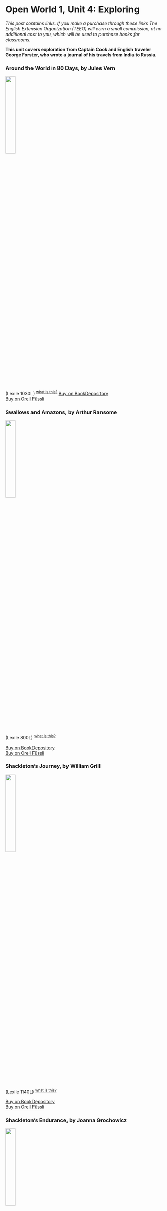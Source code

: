 
# Open World 1, Unit 4: Exploring
*This post contains links. If you make a purchase through these links The English Extension Organization (TEEO) will earn a small commission, at no additional cost to you, which will be used to purchase books for classrooms.* 

**This unit covers exploration from Captain Cook and English traveler George Forster, who wrote a journal of his travels from India to Russia.**  

### Around the World in 80 Days, by Jules Vern
<img src="https://imgur.com/2UEqt4e.png" width="25%" />

 (Lexile 1030L)  <sup>[what is this?](/resources/Lexile%20measures)</sup>
<a href="https://www.bookdepository.com/Around-World-Eighty-Days-Jules-Verne/9780007350940?ref=grid-view&qid=1674908924094&sr=1-1" rel="nofollow"> Buy on BookDepository</a>  
<a href="https://www.orellfuessli.ch/shop/home/artikeldetails/A1009059697" rel="nofollow">Buy on Orell Füssli</a> 

### Swallows and Amazons, by Arthur Ransome

<img src="https://i.imgur.com/zgYTDtx.png" width="25%" />

 (Lexile 800L)   <sup>[what is this?](/resources/Lexile%20measures)</sup>

<a href="https://www.bookdepository.com/Swallows-Amazons-Arthur-Ransome/9780099503910?ref=grid-view&qid=1675161160944&sr=1-2" rel="nofollow"> Buy on BookDepository</a>  
<a href="https://www.orellfuessli.ch/shop/home/artikeldetails/A1003305451" rel="nofollow">Buy on Orell Füssli</a> 



### Shackleton’s Journey, by William Grill
<img src="https://imgur.com/pkkgkac.png" width="25%" />

(Lexile 1140L) <sup>[what is this?](/resources/Lexile%20measures)</sup>

<a href="https://www.bookdepository.com/Shackletons-Journey-William-Grill/9781909263109?ref=grid-view&qid=1675161705129&sr=1-1" rel="nofollow"> Buy on BookDepository </a>  
<a href="https://www.orellfuessli.ch/shop/home/artikeldetails/A1030268757" rel="nofollow">Buy on Orell Füssli</a> 

### Shackleton’s Endurance, by Joanna Grochowicz
<img src="https://imgur.com/MnTpNOE.png" width="25%" />

(Lexile 930L ) <sup>[what is this?](/resources/Lexile%20measures)</sup>

<a href="https://www.bookdepository.com/Shackletons-Endurance-Joanna-Grochowicz/9781911679158?ref=grid-view&qid=1675161871201&sr=1-3" rel="nofollow"> Buy on BookDepository </a>  
<a href="https://www.orellfuessli.ch/shop/home/artikeldetails/A1060473120" rel="nofollow">Buy on Orell Füssli</a> 


### The 21 Balloons, by William Pène du Bois
<img src="https://i.imgur.com/5210C7C.png" width="25%" />

On School Library Journal's list of the Top 100 Children's Novels 

<a href="https://www.bookdepository.com/Twenty-One-Balloons-William-Pene-du-Bois/9780140320978?ref=grid-view&qid=1675162115237&sr=1-1" rel="nofollow"> Buy on BookDepository </a>  
<a href="https://www.orellfuessli.ch/shop/home/suggestartikel/A1003331053?sq=The%20Twenty-One%20Balloons&stype=productName" rel="nofollow">Buy on Orell Füssli</a> 

### Dove, by Robin Lee Graham

<img src="https://imgur.com/Ex7dpP0.png" width="25%" />

The true story of a  16 year old boy who sails around the world and returns home five years later.  (Lexile 1020L ) <sup>[what is this?](/resources/Lexile%20measures)</sup>

<a href="https://www.bookdepository.com/search?searchTerm=+Dove%2C+by+Robin+Lee+Graham&search=Find+book" rel="nofollow"> Buy on BookDepository </a>  


### Explorers Who Got Lost, by Diane Sansevere Dreher

 <img src="https://imgur.com/CfRRQoR.png" width="25%" />

Most explorers had a plan of where there were going, but often those plans didn't work out quite as they expected.  Learn what happened instead.  Find out about the trips of Cabot, Hudson, Magellan, and other great explorers. (Lexile 1000L ) <sup>[what is this?](/resources/Lexile%20measures)</sup>

<a href="https://www.bookdepository.com/Explorers-Who-Got-Lost-Diane-Sansevere-Dreher/9780765381514?ref=grid-view&qid=1675168612567&sr=1-1" rel="nofollow"> Buy on BookDepository </a>  
<a href="https://www.orellfuessli.ch/shop/home/artikeldetails/A1036084575" rel="nofollow">Buy on Orell Füssli</a> 



### Around the World: A Celebration of Circumnavigation, by Lonely Planet

<img src="https://imgur.com/3yHmxXg.png" width="25%" />

A big coffee-table book that's nice to dip in and out of.  It's full of fascinating stories of many different people who have taken a trip around the world, including a Swiss couple who have been driving around the world in their caravan for more than two decades!  Complete with wonderful photos and maps.  

<a href="https://www.bookdepository.com/Lonely-Planet-Around-World-Lonely-Planet/9781788689373?ref=grid-view&qid=1674913654930&sr=1-6" rel="nofollow"> Buy on Bookdepository
<a href="https://www.orell fuessli link here.ch/shop/home/artikeldetails/A1056729026" rel="nofollow">Buy on Orell Füssli</a> 

### True Spirit, by Jessica Watson

<img src="https://imgur.com/z1r8C0N.png" width="25%" />

It's hard to top the amazing story of Robin Lee Graham about, but Jessica Watson did it.  At 16, she took off by herself  and sailed all the way around the world in 210 days.  (Lexile level       )

<a href="https://www.bookdepository.com/True-Spirit-Jessica-Watson/9781451616316" rel="nofollow"> Buy on BookDepository</a>  
<!--stackedit_data:
eyJoaXN0b3J5IjpbMjkxNjA4NTEsNjMyMTI3OTA0LDYwMjQ2Nj
E1NiwtNTU0NTk1OTA3LDQ4ODY3MzI2NCwyMjU2NDE1MTgsLTE1
Njg1NDkzNTksNTEyNzY0NzIsNTgzNjc5NTczLC0xODQ3OTI2NT
E0LDE3OTk4NTM2MjksMTA3NjUyODM5NiwtMTg3MzE5NjY4MCwz
NzI1ODg0NywxOTA4ODY2ODUzLDEyMDAxODAxNTMsNDM5NjUxMj
k5LC0xNzEzOTM4NzYxLDQ0OTIxMTU4MSwxNDcxNDIxODU3XX0=

-->